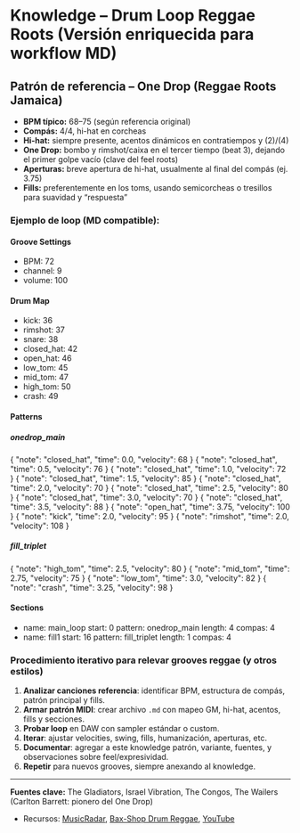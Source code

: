 # Knowledge – Drum Loop Reggae Roots (Versión enriquecida para workflow MD)

## Patrón de referencia – One Drop (Reggae Roots Jamaica)
- **BPM típico:** 68–75 (según referencia original)
- **Compás:** 4/4, hi-hat en corcheas
- **Hi-hat:** siempre presente, acentos dinámicos en contratiempos y (2)/(4)
- **One Drop:** bombo y rimshot/caixa en el tercer tiempo (beat 3), dejando el primer golpe vacío (clave del feel roots)
- **Aperturas:** breve apertura de hi-hat, usualmente al final del compás (ej. 3.75)
- **Fills:** preferentemente en los toms, usando semicorcheas o tresillos para suavidad y “respuesta”

### Ejemplo de loop (MD compatible):

#### Groove Settings
- BPM: 72
- channel: 9
- volume: 100

#### Drum Map
- kick: 36
- rimshot: 37
- snare: 38
- closed_hat: 42
- open_hat: 46
- low_tom: 45
- mid_tom: 47
- high_tom: 50
- crash: 49

#### Patterns
##### onedrop_main
{ "note": "closed_hat", "time": 0.0, "velocity": 68 }
{ "note": "closed_hat", "time": 0.5, "velocity": 76 }
{ "note": "closed_hat", "time": 1.0, "velocity": 72 }
{ "note": "closed_hat", "time": 1.5, "velocity": 85 }
{ "note": "closed_hat", "time": 2.0, "velocity": 70 }
{ "note": "closed_hat", "time": 2.5, "velocity": 80 }
{ "note": "closed_hat", "time": 3.0, "velocity": 70 }
{ "note": "closed_hat", "time": 3.5, "velocity": 88 }
{ "note": "open_hat", "time": 3.75, "velocity": 100 }
{ "note": "kick", "time": 2.0, "velocity": 95 }
{ "note": "rimshot", "time": 2.0, "velocity": 108 }

##### fill_triplet
{ "note": "high_tom", "time": 2.5, "velocity": 80 }
{ "note": "mid_tom", "time": 2.75, "velocity": 75 }
{ "note": "low_tom", "time": 3.0, "velocity": 82 }
{ "note": "crash", "time": 3.25, "velocity": 98 }

#### Sections
- name: main_loop
  start: 0
  pattern: onedrop_main
  length: 4
  compas: 4
- name: fill1
  start: 16
  pattern: fill_triplet
  length: 1
  compas: 4

### Procedimiento iterativo para relevar grooves reggae (y otros estilos)
1. **Analizar canciones referencia**: identificar BPM, estructura de compás, patrón principal y fills.
2. **Armar patrón MIDI**: crear archivo `.md` con mapeo GM, hi-hat, acentos, fills y secciones.
3. **Probar loop** en DAW con sampler estándar o custom.
4. **Iterar**: ajustar velocities, swing, fills, humanización, aperturas, etc.
5. **Documentar**: agregar a este knowledge patrón, variante, fuentes, y observaciones sobre feel/expresividad.
6. **Repetir** para nuevos grooves, siempre anexando al knowledge.

---

**Fuentes clave:** The Gladiators, Israel Vibration, The Congos, The Wailers (Carlton Barrett: pionero del One Drop)
- Recursos: [MusicRadar](https://www.musicradar.com/how-to/how-to-program-a-typical-one-drop-reggae-beat-and-add-fills), [Bax-Shop Drum Reggae](https://www.bax-shop.co.uk/blog/drums/reggae-drumming-rhythms-sounds-and-cues/), [YouTube](https://www.youtube.com/watch?v=zQlxxVumqlY)

